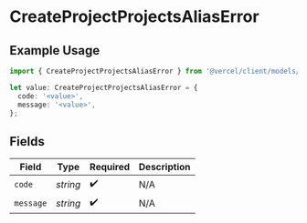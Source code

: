 # CreateProjectProjectsAliasError

## Example Usage

```typescript
import { CreateProjectProjectsAliasError } from '@vercel/client/models/operations';

let value: CreateProjectProjectsAliasError = {
  code: '<value>',
  message: '<value>',
};
```

## Fields

| Field     | Type     | Required           | Description |
| --------- | -------- | ------------------ | ----------- |
| `code`    | _string_ | :heavy_check_mark: | N/A         |
| `message` | _string_ | :heavy_check_mark: | N/A         |

